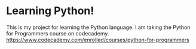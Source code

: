 # Learning Python!

This is my project for learning the Python language. 
I am taking the Python for Programmers course on codecademy. https://www.codecademy.com/enrolled/courses/python-for-programmers
